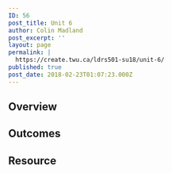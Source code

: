 ```yaml
---
ID: 56
post_title: Unit 6
author: Colin Madland
post_excerpt: ''
layout: page
permalink: |
  https://create.twu.ca/ldrs501-su18/unit-6/
published: true
post_date: 2018-02-23T01:07:23.000Z
---
```


## Overview

## Outcomes

## Resource



